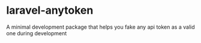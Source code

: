 # laravel-anytoken
A minimal development package that helps you fake any api token as a valid one during development
